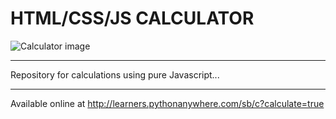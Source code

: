 # HTML/CSS/JS CALCULATOR

![Calculator image](http://amix.pythonanywhere.com/static/projects/calc1.PNG)

----------------------------------------------------------------------------------------------------

Repository for calculations using pure Javascript...

----------------------------------------------------------------------------------------------------

Available online at http://learners.pythonanywhere.com/sb/c?calculate=true

